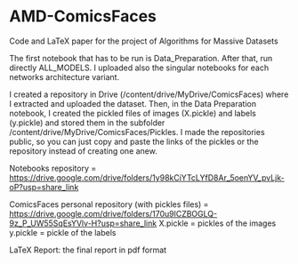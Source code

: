# AMD-ComicsFaces
Code and LaTeX paper for the project of Algorithms for Massive Datasets

The first notebook that has to be run is Data_Preparation. After that, run directly ALL_MODELS.
I uploaded also the singular notebooks for each networks architecture variant.

I created a repository in Drive (/content/drive/MyDrive/ComicsFaces) where I extracted and uploaded the dataset. Then, in the Data Preparation notebook, I created the pickled files of images (X.pickle) and labels (y.pickle) and stored them in the subfolder /content/drive/MyDrive/ComicsFaces/Pickles. I made the repositories public, so you can just copy and paste the links of the pickles or the repository instead of creating one anew.

Notebooks repository = https://drive.google.com/drive/folders/1y98kCiYTcLYfD8Ar_5oenYV_pvLjk-oP?usp=share_link

ComicsFaces personal repository (with pickles files) = https://drive.google.com/drive/folders/170u9lCZBOGLQ-9z_P_UW55SqEsYVlv-H?usp=share_link
X.pickle = pickles of the images
y.pickle = pickle of the labels

LaTeX Report: the final report in pdf format
